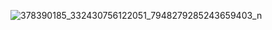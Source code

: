 ![378390185_332430756122051_7948279285243659403_n](https://github.com/devloperltd/PyQt5_Inventory_Management_System/assets/94921918/1c9706b4-4364-48ab-9ce2-b0a079a08ce9)
